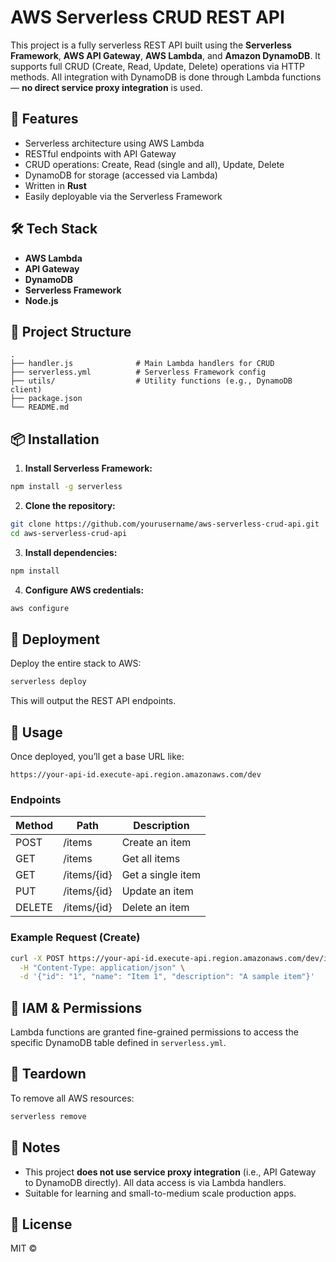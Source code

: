 # AWS Serverless CRUD REST API

This project is a fully serverless REST API built using the **Serverless Framework**, **AWS API Gateway**, **AWS Lambda**, and **Amazon DynamoDB**. It supports full CRUD (Create, Read, Update, Delete) operations via HTTP methods. All integration with DynamoDB is done through Lambda functions — **no direct service proxy integration** is used.

## 🚀 Features

- Serverless architecture using AWS Lambda
- RESTful endpoints with API Gateway
- CRUD operations: Create, Read (single and all), Update, Delete
- DynamoDB for storage (accessed via Lambda)
- Written in **Rust**
- Easily deployable via the Serverless Framework

## 🛠️ Tech Stack

- **AWS Lambda**
- **API Gateway**
- **DynamoDB**
- **Serverless Framework**
- **Node.js**

## 📁 Project Structure

```
.
├── handler.js              # Main Lambda handlers for CRUD
├── serverless.yml          # Serverless Framework config
├── utils/                  # Utility functions (e.g., DynamoDB client)
├── package.json
└── README.md
```

## 📦 Installation

1. **Install Serverless Framework:**

```bash
npm install -g serverless
```

2. **Clone the repository:**

```bash
git clone https://github.com/yourusername/aws-serverless-crud-api.git
cd aws-serverless-crud-api
```

3. **Install dependencies:**

```bash
npm install
```

4. **Configure AWS credentials:**

```bash
aws configure
```

## 🚀 Deployment

Deploy the entire stack to AWS:

```bash
serverless deploy
```

This will output the REST API endpoints.

## 🧪 Usage

Once deployed, you’ll get a base URL like:

```
https://your-api-id.execute-api.region.amazonaws.com/dev
```

### Endpoints

| Method | Path              | Description        |
|--------|-------------------|--------------------|
| POST   | /items            | Create an item     |
| GET    | /items            | Get all items      |
| GET    | /items/{id}       | Get a single item  |
| PUT    | /items/{id}       | Update an item     |
| DELETE | /items/{id}       | Delete an item     |

### Example Request (Create)

```bash
curl -X POST https://your-api-id.execute-api.region.amazonaws.com/dev/items \
  -H "Content-Type: application/json" \
  -d '{"id": "1", "name": "Item 1", "description": "A sample item"}'
```

## 🔐 IAM & Permissions

Lambda functions are granted fine-grained permissions to access the specific DynamoDB table defined in `serverless.yml`.

## 🧹 Teardown

To remove all AWS resources:

```bash
serverless remove
```

## 📌 Notes

- This project **does not use service proxy integration** (i.e., API Gateway to DynamoDB directly). All data access is via Lambda handlers.
- Suitable for learning and small-to-medium scale production apps.

## 📄 License

MIT © 
